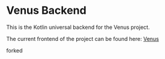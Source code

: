 # Venus Backend
This is the Kotlin universal backend for the Venus project.

The current frontend of the project can be found here: [Venus](https://github.com/ThaumicMekanism/venus)

forked

